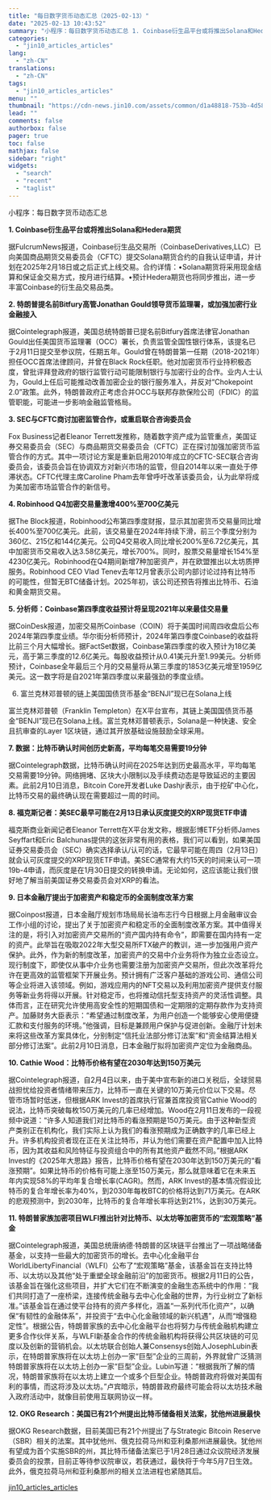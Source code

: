 ```yaml
---
title: "每日数字货币动态汇总（2025-02-13）"
date: "2025-02-13 10:43:52"
summary: "小程序：每日数字货币动态汇总 1. Coinbase衍生品平台或将推出Solana和Hedera期货..."
categories:
  - "jin10_articles_articles"
lang:
  - "zh-CN"
translations:
  - "zh-CN"
tags:
  - "jin10_articles_articles"
menu: ""
thumbnail: "https://cdn-news.jin10.com/assets/common/d1a48818-753b-4d58-a55d-f39bb4c10f86.png/lite"
lead: ""
comments: false
authorbox: false
pager: true
toc: false
mathjax: false
sidebar: "right"
widgets:
  - "search"
  - "recent"
  - "taglist"
---
```


小程序：每日数字货币动态汇总

**1. Coinbase衍生品平台或将推出Solana和Hedera期货**

据FulcrumNews报道，Coinbase衍生品交易所（CoinbaseDerivatives,LLC）已向美国商品期货交易委员会（CFTC）提交Solana期货合约的自我认证申请，并计划在2025年2月18日或之后正式上线交易。合约详情：•Solana期货将采用现金结算和保证金交易方式，按月进行结算。•预计Hedera期货也将同步推出，进一步丰富Coinbase的衍生品交易品类。

**2. 特朗普提名前Bitfury高管Jonathan Gould领导货币监理署，或加强加密行业金融接入**

据Cointelegraph报道，美国总统特朗普已提名前Bitfury首席法律官Jonathan Gould出任美国货币监理署（OCC）署长，负责监管全国性银行体系，该提名已于2月11日提交至参议院，任期五年。Gould曾在特朗普第一任期（2018-2021年）担任OCC首席法律顾问，并曾在Black Rock任职。他对加密货币行业持积极态度，曾批评拜登政府的银行监管行动可能限制银行与加密行业的合作。业内人士认为，Gould上任后可能推动改善加密企业的银行服务准入，并反对“Chokepoint 2.0”政策。此外，特朗普政府正考虑合并OCC与联邦存款保险公司（FDIC）的监管职能，可能进一步影响金融监管格局。

**3. SEC与CFTC商讨加密监管合作，或重启联合咨询委员会**

Fox Business记者Eleanor Terrett发推称，随着数字资产成为监管重点，美国证券交易委员会（SEC）与商品期货交易委员会（CFTC）正在探讨加强加密货币监管合作的方式。其中一项讨论方案是重新启用2010年成立的CFTC-SEC联合咨询委员会，该委员会旨在协调双方对新兴市场的监管，但自2014年以来一直处于停滞状态。CFTC代理主席Caroline Pham去年曾呼吁改革该委员会，认为此举将成为美加密市场监管合作的新信号。

**4. Robinhood Q4加密交易量激增400%至700亿美元**

据The Block报道，Robinhood公布第四季度财报，显示其加密货币交易量同比增长400%至700亿美元。此前，该交易量在2024年持续下滑，前三个季度分别为360亿、215亿和144亿美元。公司Q4交易收入同比增长200%至6.72亿美元，其中加密货币交易收入达3.58亿美元，增长700%。同时，股票交易量增长154%至4230亿美元。Robinhood在Q4期间新增7种加密资产，并在欧盟推出以太坊质押服务。Robinhood CEO Vlad Tenev去年12月曾表示公司内部讨论过持有比特币的可能性，但暂无BTC储备计划。2025年初，该公司还预告将推出比特币、石油和黄金期货交易。

**5. 分析师：Coinbase第四季度收益预计将呈现2021年以来最佳交易量**

据CoinDesk报道，加密交易所Coinbase（COIN）将于美国时间周四收盘后公布2024年第四季度业绩。华尔街分析师预计，2024年第四季度Coinbase的收益将比前三个月大幅增长。据FactSet数据，Coinbase第四季度的收入预计为18亿美元，高于第三季度的12.6亿美元。每股收益预计从0.41美元升至1.99美元。分析师预计，Coinbase全年最后三个月的交易量将从第三季度的1853亿美元增至1959亿美元。这一数字将是自2021年第四季度以来最强劲的季度业绩。

6. 富兰克林邓普顿的链上美国国债货币基金“BENJI”现已在Solana上线

富兰克林邓普顿（Franklin Templeton）在X平台宣布，其链上美国国债货币基金“BENJI”现已在Solana上线。富兰克林邓普顿表示，Solana是一种快速、安全且抗审查的Layer 1区块链，通过其开放基础设施鼓励全球采用。

**7. 数据：比特币确认时间创历史新高，平均每笔交易需要19分钟**

据Cointelegraph数据，比特币确认时间在2025年达到历史最高水平，平均每笔交易需要19分钟。网络拥堵、区块大小限制以及手续费动态是导致延迟的主要因素。此前2月10日消息，Bitcoin Core开发者Luke Dashjr表示，由于挖矿中心化，比特币交易的最终确认现在需要超过一周的时间。

**8. 福克斯记者：美SEC最早可能在2月13日承认灰度提交的XRP现货ETF申请**

福克斯商业新闻记者Eleanor Terrett在X平台发文称，根据彭博ETF分析师James Seyffart和Eric Balchunas提供的这张非常有用的表格，我们可以看到，如果美国证券交易委员会（SEC）确实选择承认/认可的话，它最早可能在周四（2月13日）就会认可灰度提交的XRP现货ETF申请。美SEC通常有大约15天的时间来认可一项19b-4申请，而灰度是在1月30日提交的转换申请。无论如何，这应该能让我们很好地了解当前美国证券交易委员会对XRP的看法。

**9. 日本金融厅提出于加密资产和稳定币的全面制度改革方案**

据Coinpost报道，日本金融厅规划市场局局长油布志行今日根据上月金融审议会工作小组的讨论，提出了关于加密资产和稳定币的全面制度改革方案。其中值得关注的是，将引入对加密资产交易所的“资产国内持有命令”，即需要在国内持有一定的资产。此举旨在吸取2022年大型交易所FTX破产的教训，进一步加强用户资产保护。此外，作为新的制度改革，加密资产的交易中介业务将作为独立业态设立。现行制度下，即使仅从事中介业务也需要注册为加密资产交易所，但此次改革将允许在更高效的监管框架下开展业务。预计拥有广泛客户基础的游戏公司、通信公司等企业将进入该领域。例如，游戏应用内的NFT交易以及利用加密资产提供支付服务等新业务将得以开展。针对稳定币，也将推动信托型支持资产的灵活性调整。具体而言，正在研究允许使用高安全性的短期国债和一定期限的定期存款作为支持资产。加藤财务大臣表示：“希望通过制度改革，为用户创造一个能够安心使用便捷汇款和支付服务的环境。”他强调，目标是兼顾用户保护与促进创新。金融厅计划未来将这些改革方案具体化，分别制定“信托业法部分修订法案”和“资金结算法相关部分修订法案”。此前2月10日消息，日本金融厅拟将加密资产定位为金融商品。

**10. Cathie Wood：比特币价格有望在2030年达到150万美元**

据Cointelegraph报道，自2月4日以来，由于美中宣布新的进口关税后，全球贸易战担忧给投资者情绪带来压力，比特币一直在关键的10万美元价位以下交易。尽管市场暂时低迷，但根据ARK Invest的首席执行官兼首席投资官Cathie Wood的说法，比特币突破每枚150万美元的几率已经增加。Wood在2月11日发布的一段视频中说道：“许多人知道我们对比特币的看涨预期是150万美元。由于这种新型资产类别正在机构化，我们实际上认为我们的看涨预期成为正确数字的几率已经上升。许多机构投资者现在正在关注比特币，并认为他们需要在资产配置中加入比特币，因为其收益和风险特征与投资组合中的所有其他资产截然不同。”根据ARK Invest的《2025年大思路》报告，比特币价格有望在2030年达到150万美元的“看涨预期”。如果比特币的价格有可能上涨至150万美元，那么就意味着它在未来五年内实现58%的平均年复合增长率(CAGR)。然而，ARK Invest的基本情况假设比特币的复合年增长率为40%，到2030年每枚BTC的价格将达到71万美元。在ARK的悲观预测中，到2030年，比特币的复合年增长率将达到21%，达到30万美元。

**11. 特朗普家族加密项目WLFI推出针对比特币、以太坊等加密货币的“宏观策略”基金**

据Cointelegraph报道，美国总统唐纳德·特朗普的区块链平台推出了一项战略储备基金，以支持一些最大的加密货币的增长。去中心化金融平台WorldLibertyFinancial（WLFI）公布了“宏观策略”基金，该基金旨在支持比特币、以太坊以及其他“处于重塑全球金融前沿”的加密货币。根据2月11日的公告，该基金旨在强化这些项目，并扩大它们在不断演变的金融生态系统中的作用：“我们共同打造了一座桥梁，连接传统金融与去中心化金融的世界，为行业树立了新标准。”该基金旨在通过使平台持有的资产多样化，涵盖“一系列代币化资产”，以确保“有韧性的金融体系”，并投资于“去中心化金融领域的新兴机遇”，从而“增强稳定性”。根据公告，特朗普家族的去中心化金融平台也将努力与传统金融机构建立更多合作伙伴关系，与WLFI新基金合作的传统金融机构将获得公共区块链的可见度以及创新的营销机会。以太坊联合创始人兼Consensys创始人JosephLubin表示，在特朗普家族将在以太坊上创办一家“巨型”企业的三周前，外界就曾广泛猜测特朗普家族将在以太坊上创办一家“巨型”企业。Lubin写道：“根据我所了解的情况，特朗普家族将在以太坊上建立一个或多个巨型企业。特朗普政府将做对美国有利的事情，而这将涉及以太坊。”卢宾暗示，特朗普政府最终可能会将以太坊技术融入政府活动中，就像目前使用互联网协议一样。

**12. OKG Research：美国已有21个州提出比特币储备相关法案，犹他州进展最快**

据OKG Research数据，目前美国已有21个州提出了与Strategic Bitcoin Reserve（SBR）相关的法案。其中犹他州、俄克拉荷马州和亚利桑那州进展最快。犹他州有望成为首个实施SBR的州，其比特币储备法案已于1月28日通过众议院经济发展委员会的投票，目前正等待参议院审议，若获通过，最快将于今年5月7日生效。此外，俄克拉荷马州和亚利桑那州的相关立法进程也紧随其后。

[jin10_articles_articles](https://xnews.jin10.com/details/163000)

